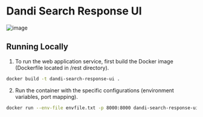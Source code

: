 # Dandi Search Response UI
![image](media/ui-demo.gif)

## Running Locally

1. To run the web application service, first build the Docker image (Dockerfile located in /rest directory).

```bash
docker build -t dandi-search-response-ui .
```

2. Run the container with the specific configurations (environment variables, port mapping).

```bash
docker run --env-file envfile.txt -p 8000:8000 dandi-search-response-ui
```


